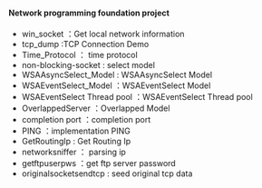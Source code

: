  #### Network programming foundation project
  * win_socket ：Get local network information
   * tcp_dump :TCP Connection Demo
   * Time_Protocol ： time protocol
   * non-blocking-socket : select model
   * WSAAsyncSelect_Model : WSAAsyncSelect Model
   * WSAEventSelect_Model ：WSAEventSelect Model
   * WSAEventSelect Thread pool ：WSAEventSelect Thread pool
   * OverlappedServer ：Overlapped Model
   * completion port ：completion port
   * PING ：implementation PING
   * GetRoutingIp : Get Routing Ip
   * networksniffer ： parsing ip
   * getftpuserpws ：get ftp server password
   * originalsocketsendtcp : seed original tcp data